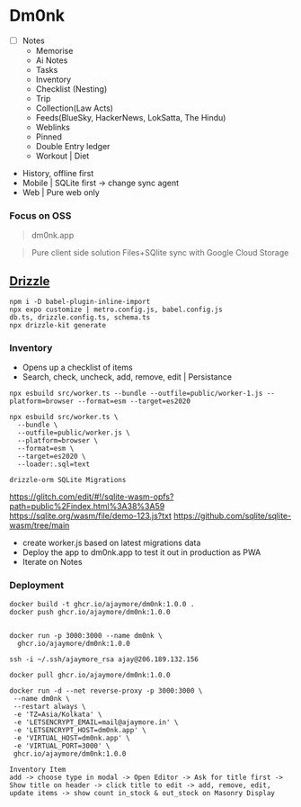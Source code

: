# Dm0nk

- [ ] Notes
    - Memorise
    - Ai Notes
    - Tasks
    - Inventory
    - Checklist (Nesting)
    - Trip
    - Collection(Law Acts)
    - Feeds(BlueSky, HackerNews, LokSatta, The Hindu)
    - Weblinks
    - Pinned
    - Double Entry ledger 
    - Workout | Diet
- History, offline first 
- Mobile | SQLite first -> change sync agent
- Web | Pure web only

### Focus on OSS

> dm0nk.app

> Pure client side solution
> Files+SQlite sync with Google Cloud Storage

## [Drizzle](https://orm.drizzle.team/docs/get-started/expo-new)

```
npm i -D babel-plugin-inline-import
npx expo customize | metro.config.js, babel.config.js
db.ts, drizzle.config.ts, schema.ts
npx drizzle-kit generate
```

### Inventory

- Opens up a checklist of items
- Search, check, uncheck, add, remove, edit | Persistance

```
npx esbuild src/worker.ts --bundle --outfile=public/worker-1.js --platform=browser --format=esm --target=es2020

npx esbuild src/worker.ts \
  --bundle \
  --outfile=public/worker.js \
  --platform=browser \
  --format=esm \
  --target=es2020 \
  --loader:.sql=text

drizzle-orm SQLite Migrations
```
https://glitch.com/edit/#!/sqlite-wasm-opfs?path=public%2Findex.html%3A38%3A59
https://sqlite.org/wasm/file/demo-123.js?txt
https://github.com/sqlite/sqlite-wasm/tree/main

- create worker.js based on latest migrations data
- Deploy the app to dm0nk.app to test it out in production as PWA
- Iterate on Notes

### Deployment

```
docker build -t ghcr.io/ajaymore/dm0nk:1.0.0 .
docker push ghcr.io/ajaymore/dm0nk:1.0.0


docker run -p 3000:3000 --name dm0nk \
  ghcr.io/ajaymore/dm0nk:1.0.0

ssh -i ~/.ssh/ajaymore_rsa ajay@206.189.132.156

docker pull ghcr.io/ajaymore/dm0nk:1.0.0

docker run -d --net reverse-proxy -p 3000:3000 \
 --name dm0nk \
 --restart always \
 -e 'TZ=Asia/Kolkata' \
 -e 'LETSENCRYPT_EMAIL=mail@ajaymore.in' \
 -e 'LETSENCRYPT_HOST=dm0nk.app' \
 -e 'VIRTUAL_HOST=dm0nk.app' \
 -e 'VIRTUAL_PORT=3000' \
 ghcr.io/ajaymore/dm0nk:1.0.0
```

```
Inventory Item
add -> choose type in modal -> Open Editor -> Ask for title first -> Show title on header -> click title to edit -> add, remove, edit, update items -> show count in_stock & out_stock on Masonry Display
```